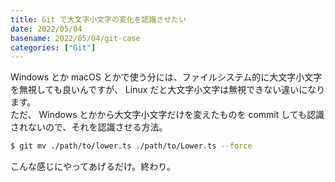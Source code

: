 ```yaml
---
title: Git で大文字小文字の変化を認識させたい
date: 2022/05/04
basename: 2022/05/04/git-case
categories: ["Git"]
---
```


Windows とか macOS とかで使う分には、ファイルシステム的に大文字小文字を無視しても良いんですが、 Linux だと大文字小文字は無視できない違いになります。  
ただ、 Windows とかから大文字小文字だけを変えたものを commit しても認識されないので、それを認識させる方法。

```bash
$ git mv ./path/to/lower.ts ./path/to/Lower.ts --force
```

こんな感じにやってあげるだけ。終わり。
